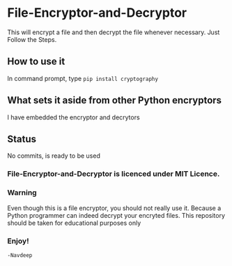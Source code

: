 # File-Encryptor-and-Decryptor

This will encrypt a file and then decrypt the file whenever necessary.
Just Follow the Steps.
## How to use it

In command prompt, type ```pip install cryptography```

## What sets it aside from other Python encryptors
I have embedded the encryptor and decrytors

## Status
No commits, is ready to be used

### File-Encryptor-and-Decryptor is licenced under MIT Licence.
### Warning

Even though this is a file encryptor, you should not really use it. Because a Python programmer can indeed decrypt your encryted files.
This repository should be taken for educational purposes only

### Enjoy!

 ```-Navdeep```
